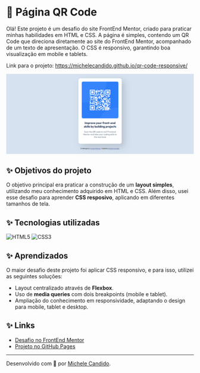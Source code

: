 # 💌 Página QR Code

Olá! Este projeto é um desafio do site FrontEnd Mentor, criado para praticar minhas habilidades em HTML e CSS. A página é simples, contendo um QR Code que direciona diretamente ao site do FrontEnd Mentor, acompanhado de um texto de apresentação. O CSS é responsivo, garantindo boa visualização em mobile e tablets.

Link para o projeto: https://michelecandido.github.io/qr-code-responsive/

![Screenshot do site contendo uma imagem de QR code e abaixo dela um título e um texto.](./design/desktop-view.png)

## ✨ Objetivos do projeto

O objetivo principal era praticar a construção de um **layout simples**, utilizando meu conhecimento adquirido em HTML e CSS. Além disso, usei esse desafio para aprender **CSS resposivo**, aplicando em diferentes tamanhos de tela.

## ✨ Tecnologias utilizadas

![HTML5](https://img.shields.io/badge/HTML5-E34F26?style=for-the-badge&logo=html5&logoColor=white)
![CSS3](https://img.shields.io/badge/CSS3-1572B6?style=for-the-badge&logo=css3&logoColor=white)

## ✨ Aprendizados

O maior desafio deste projeto foi aplicar CSS responsivo, e para isso, utilizei as seguintes soluções:
- Layout centralizado através de **Flexbox**.
- Uso de **media queries** com dois breakpoints (mobile e tablet).
- Ampliação do conhecimento em responsividade, adaptando o design para mobile, tablet e desktop.

## ✨ Links
- [Desafio no FrontEnd Mentor](https://www.frontendmentor.io/challenges/qr-code-component-iux_sIO_H)
- [Projeto no GitHub Pages](https://michelecandido.github.io/qr-code-responsive/)

---

Desenvolvido com 💖 por [Michele Candido](https://github.com/michelecandido).
